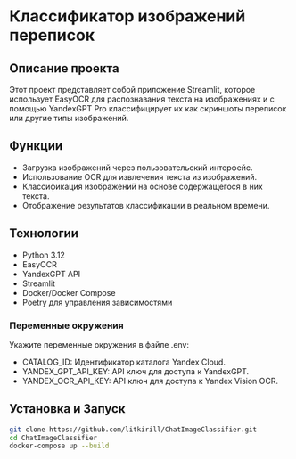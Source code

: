 # Классификатор изображений переписок

## Описание проекта
Этот проект представляет собой приложение Streamlit, которое использует EasyOCR для распознавания текста на изображениях и с помощью YandexGPT Pro классифицирует их как скриншоты переписок или другие типы изображений.

## Функции
- Загрузка изображений через пользовательский интерфейс.
- Использование OCR для извлечения текста из изображений.
- Классификация изображений на основе содержащегося в них текста.
- Отображение результатов классификации в реальном времени.

## Технологии
- Python 3.12
- EasyOCR
- YandexGPT API
- Streamlit
- Docker/Docker Compose
- Poetry для управления зависимостями

### Переменные окружения

Укажите переменные окружения в файле .env:
- CATALOG_ID: Идентификатор каталога Yandex Cloud.
- YANDEX_GPT_API_KEY: API ключ для доступа к YandexGPT.
- YANDEX_OCR_API_KEY: API ключ для доступа к Yandex Vision OCR.

## Установка и Запуск
```bash
git clone https://github.com/litkirill/ChatImageClassifier.git
cd ChatImageClassifier
docker-compose up --build
